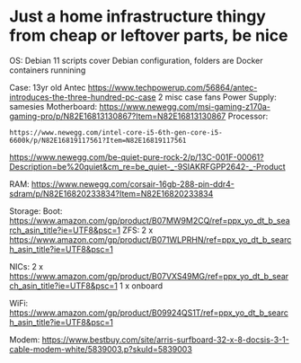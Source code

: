 # Just a home infrastructure thingy from cheap or leftover parts, be nice

OS: Debian 11
scripts cover Debian configuration, folders are Docker containers runnining

Case:
	13yr old Antec https://www.techpowerup.com/56864/antec-introduces-the-three-hundred-pc-case
	2 misc case fans
Power Supply: samesies
Motherboard:
	https://www.newegg.com/msi-gaming-z170a-gaming-pro/p/N82E16813130867?Item=N82E16813130867
Processor:

	https://www.newegg.com/intel-core-i5-6th-gen-core-i5-6600k/p/N82E16819117561?Item=N82E16819117561
https://www.newegg.com/be-quiet-pure-rock-2/p/13C-001F-00061?Description=be%20quiet&cm_re=be_quiet-_-9SIAKRFGPP2642-_-Product
	
RAM:
	https://www.newegg.com/corsair-16gb-288-pin-ddr4-sdram/p/N82E16820233834?Item=N82E16820233834


Storage:
	Boot: 
		https://www.amazon.com/gp/product/B07MW9M2CQ/ref=ppx_yo_dt_b_search_asin_title?ie=UTF8&psc=1
	ZFS:
		2 x https://www.amazon.com/gp/product/B071WLPRHN/ref=ppx_yo_dt_b_search_asin_title?ie=UTF8&psc=1
	
NICs:
	2 x https://www.amazon.com/gp/product/B07VXS49MG/ref=ppx_yo_dt_b_search_asin_title?ie=UTF8&psc=1
	1 x onboard
	
WiFi: 
	https://www.amazon.com/gp/product/B09924QS1T/ref=ppx_yo_dt_b_search_asin_title?ie=UTF8&psc=1
	
Modem:
	https://www.bestbuy.com/site/arris-surfboard-32-x-8-docsis-3-1-cable-modem-white/5839003.p?skuId=5839003
